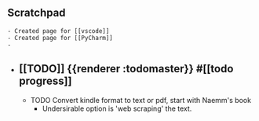 ## Scratchpad
	- Created page for [[vscode]]
	- Created page for [[PyCharm]]
	-
- ## [[TODO]] {{renderer :todomaster}} #[[todo progress]]
	- TODO Convert kindle format to text or pdf, start with Naemm's book
		- Undersirable option is 'web scraping' the text.